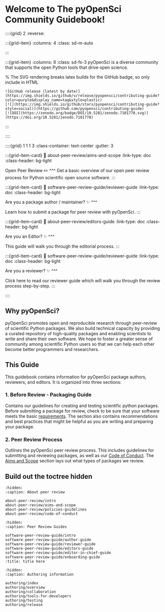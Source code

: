 # Welcome to The pyOpenSci Community Guidebook!

::::{grid} 2
:reverse:

:::{grid-item}
:columns: 4
:class: sd-m-auto

:::  

:::{grid-item}
:columns: 8
:class: sd-fs-3
pyOpenSci is a diverse community that supports the open Python tools that 
drive open science.

% The SVG rendering breaks latex builds for the GitHub badge, so only include in HTML
```{only} html
![GitHub release (latest by date)](https://img.shields.io/github/v/release/pyopensci/contributing-guide?color=purple&display_name=tag&style=plastic)
[![](https://img.shields.io/github/stars/pyopensci/contributing-guide?style=social)](https://github.com/pyopensci/contributing-guide)
[![DOI](https://zenodo.org/badge/DOI/10.5281/zenodo.7101778.svg)](https://doi.org/10.5281/zenodo.7101778)
```
:::

::::
<!-- I think this is the end of the header - below begins the next grid-->
::::{grid} 1 1 1 3
:class-container: text-center
:gutter: 3

:::{grid-item-card}
:link: about-peer-review/aims-and-scope
:link-type: doc
:class-header: bg-light

Open Peer Review ✏️
^^^
Get a basic overview of our open peer review process for Python scientific open source
software.
:::

:::{grid-item-card}
:link: software-peer-review-guide/reviewer-guide
:link-type: doc
:class-header: bg-light

Are you a package author / maintainer? ✨
^^^

Learn how to submit a package for peer review with pyOpenSci.
:::

:::{grid-item-card}
:link: about-peer-review/editors-guide
:link-type: doc
:class-header: bg-light

Are you an Editor? ✨
^^^

This guide will walk you through the editorial process.
:::

:::{grid-item-card}
:link: software-peer-review-guide/reviewer-guide
:link-type: doc
:class-header: bg-light

Are you a reviewer? ✨
^^^

Click here to read our reviewer guide which will walk you through the review
process step-by-step.
:::

::::


## Why pyOpenSci?
pyOpenSci promotes open and reproducible research through peer-review of 
scientific Python packages. We also build technical capacity by providing a 
curated repository of high-quality packages and enabling scientists to write 
and share their own software. We hope to foster a greater sense of community 
among scientific Python users so that we can help each other become better 
programmers and researchers.

## This Guide
This guidebook contains information for pyOpenSci package authors, reviewers, 
and editors. It is organized into three sections:

### 1. Before Review - Packaging Guide
Contains our guidelines for creating and testing scientific python packages. 
Before submitting a package for review, check to be sure that your software 
meets the basic [requirements](authoring/overview#overview). The section also 
contains recommendations and best practices that might be helpful as you are 
writing and preparing your package.

### 2. Peer Review Process
Outlines the pyOpenSci peer review process. This includes guidelines for 
submitting and reviewing packages, as well as our 
[Code of Conduct](about-peer-review/code-of-conduct). The 
[Aims and Scope](about-peer-review/aims-and-scope) section 
lays out what types of packages we review.

<!-- 
Removing button for the time being
```{button-ref} start/your-first-book
:ref-type: doc
:color: primary
:class: sd-rounded-pill float-left
Get Involved (Maybe a link to a get involved page)
``` -->


## Build out the toctree hidden

```{toctree}
:hidden:
:caption: About peer review

about-peer-review/intro  
about-peer-review/aims-and-scope
about-peer-review/policies-guidelines
about-peer-review/code-of-conduct

```

```{toctree}
:hidden:
:caption: Peer Review Guides

software-peer-review-guide/intro
software-peer-review-guide/author-guide
software-peer-review-guide/reviewer-guide
software-peer-review-guide/editors-guide
software-peer-review-guide/editor-in-chief-guide
software-peer-review-guide/onboarding-guide
:title: title here
```

```{toctree}
:hidden:
:caption: Authoring information

authoring/index
authoring/overview
authoring/collaboration
authoring/tools-for-developers 
authoring/testing 
authoring/release

```

